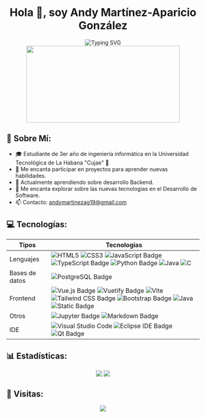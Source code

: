 <h1 align="center">Hola 👋, soy Andy Martínez-Aparicio González</h1> 

<div align="center" >
  <img src="https://readme-typing-svg.demolab.com?font=Fira+Code&weight=500&size=23&duration=4000&pause=800&color=8E2DE2&center=true&width=435&lines=Ingeniero+Inform%C3%A1tico" alt="Typing SVG" />
</div>

<div align="center">
    <img src="https://i.gifer.com/6vIk.gif" width="400" height="200" />
</div>



## 👾 Sobre Mí:
- 🎓 Estudiante de 3er año de ingeniería informática en la Universidad Tecnológica de La Habana "Cujae" 💚
- 🤝 Me encanta participar en proyectos para aprender nuevas habilidades.
- 🌱 Actualmente aprendiendo sobre desarrollo Backend.
- 🤔 Me encanta explorar sobre las nuevas tecnologias en el Desarrollo de Software.
- 📫 Contacto: andymartinezag19@gmail.com
<!-- - 💼 Tengo # años de experiencia laboral como desarrollador junior en la empresa: [Empresa](https://enlace.com). -->


## 💻 Tecnologías:
| Tipos | Tecnologías |
| ------ | ---------- |
| Lenguajes | ![HTML5](https://img.shields.io/badge/html5-%23E34F26.svg?style=for-the-badge&logo=html5&logoColor=white) ![CSS3](https://img.shields.io/badge/css3-%231572B6.svg?style=for-the-badge&logo=css3&logoColor=white) ![JavaScript Badge](https://img.shields.io/badge/JavaScript-F7DF1E?logo=javascript&logoColor=000&style=for-the-badge) ![TypeScript Badge](https://img.shields.io/badge/TypeScript-3178C6?logo=typescript&logoColor=fff&style=for-the-badge) ![Python Badge](https://img.shields.io/badge/Python-3776AB?logo=python&logoColor=fff&style=for-the-badge) ![Java](https://img.shields.io/badge/java-%23ED8B00.svg?style=for-the-badge&logo=openjdk&logoColor=white) ![C](https://img.shields.io/badge/c-%2300599C.svg?style=for-the-badge&logo=c&logoColor=white)|
| Bases de datos |![PostgreSQL Badge](https://img.shields.io/badge/PostgreSQL-4169E1?logo=postgresql&logoColor=fff&style=for-the-badge)|
| Frontend |![Vue.js Badge](https://img.shields.io/badge/Vue.js-4FC08D?logo=vuedotjs&logoColor=fff&style=for-the-badge) ![Vuetify Badge](https://img.shields.io/badge/Vuetify-1867C0?logo=vuetify&logoColor=fff&style=for-the-badge) ![Vite](https://img.shields.io/badge/vite-%23646CFF.svg?style=for-the-badge&logo=vite&logoColor=white) ![Tailwind CSS Badge](https://img.shields.io/badge/Tailwind%20CSS-06B6D4?logo=tailwindcss&logoColor=fff&style=for-the-badge) ![Bootstrap Badge](https://img.shields.io/badge/Bootstrap-7952B3?logo=bootstrap&logoColor=fff&style=for-the-badge)  ![Java](https://img.shields.io/badge/java_swing-%23ED8B00.svg?style=for-the-badge&logo=openjdk&logoColor=white) ![Static Badge](https://img.shields.io/badge/Pinia-%20?style=for-the-badge&color=ffb300)|
| Otros | ![Jupyter Badge](https://img.shields.io/badge/Jupyter-F37626?logo=jupyter&logoColor=fff&style=for-the-badge) ![Markdown Badge](https://img.shields.io/badge/Markdown-000?logo=markdown&logoColor=fff&style=for-the-badge)|
| IDE | ![Visual Studio Code](https://img.shields.io/badge/Visual%20Studio%20Code-0078d7.svg?style=for-the-badge&logo=visual-studio-code&logoColor=white) ![Eclipse IDE Badge](https://img.shields.io/badge/Eclipse%20IDE-2C2255?logo=eclipseide&logoColor=fff&style=for-the-badge) ![Qt Badge](https://img.shields.io/badge/Qt-41CD52?logo=qt&logoColor=fff&style=for-the-badge) |



## 📊 Estadísticas:

<div align="center">
  <img src="https://github-readme-stats.vercel.app/api/top-langs/?username=andymartinezaparicio&theme=radical&title_color=8E2DE2&text_color=fff">

  <img src="https://github-readme-stats.vercel.app/api?username=andymartinezaparicio&show_icons=true&theme=radical&title_color=8E2DE2&text_color=fff&icon_color=8E2DE2">
</div>


## 👀 Visitas:
<p align="center" >   
  <img src="https://profile-counter.glitch.me/andymartinezaparicio/count.svg"
</p>

<!-- Enlaces utiles:
- Badges
  - https://shields.io/badges
  - https://simpleicons.org/
  https://badges.pages.dev/ -->